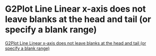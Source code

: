 # G2Plot Line Linear x-axis does not leave blanks at the head and tail (or specify a blank range)
[G2Plot Line Linear x-axis does not leave blanks at the head and tail (or specify a blank range)](https://aiwithcloud.com/2022/09/14/g2plot_line_linear_x_axis_does_not_leave_blanks_at_the_head_and_tail_or_specify_a_blank_range/)